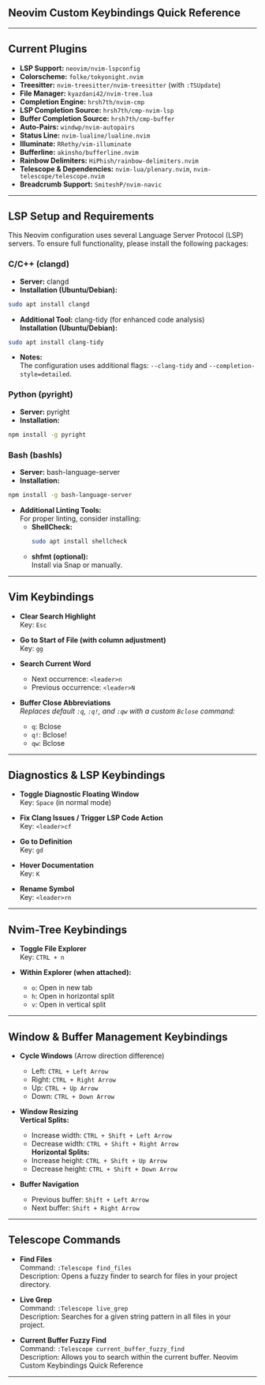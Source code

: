 ## Neovim Custom Keybindings Quick Reference

---

## Current Plugins

- **LSP Support:** `neovim/nvim-lspconfig`
- **Colorscheme:** `folke/tokyonight.nvim`
- **Treesitter:** `nvim-treesitter/nvim-treesitter` (with `:TSUpdate`)
- **File Manager:** `kyazdani42/nvim-tree.lua`
- **Completion Engine:** `hrsh7th/nvim-cmp`
- **LSP Completion Source:** `hrsh7th/cmp-nvim-lsp`
- **Buffer Completion Source:** `hrsh7th/cmp-buffer`
- **Auto-Pairs:** `windwp/nvim-autopairs`
- **Status Line:** `nvim-lualine/lualine.nvim`
- **Illuminate:** `RRethy/vim-illuminate`
- **Bufferline:** `akinsho/bufferline.nvim`
- **Rainbow Delimiters:** `HiPhish/rainbow-delimiters.nvim`
- **Telescope & Dependencies:** `nvim-lua/plenary.nvim`, `nvim-telescope/telescope.nvim`
- **Breadcrumb Support:** `SmiteshP/nvim-navic`

---

## LSP Setup and Requirements

This Neovim configuration uses several Language Server Protocol (LSP) servers. To ensure full functionality, please install the following packages:

### C/C++ (clangd)
- **Server:** clangd  
- **Installation (Ubuntu/Debian):**
~~~bash
sudo apt install clangd
~~~
- **Additional Tool:** clang-tidy (for enhanced code analysis)  
  **Installation (Ubuntu/Debian):**
~~~bash
sudo apt install clang-tidy
~~~
- **Notes:**  
  The configuration uses additional flags: `--clang-tidy` and `--completion-style=detailed`.

### Python (pyright)
- **Server:** pyright  
- **Installation:**
~~~bash
npm install -g pyright
~~~

### Bash (bashls)
- **Server:** bash-language-server  
- **Installation:**
~~~bash
npm install -g bash-language-server
~~~
- **Additional Linting Tools:**  
  For proper linting, consider installing:
  - **ShellCheck:**  
    ~~~bash
    sudo apt install shellcheck
    ~~~
  - **shfmt (optional):**  
    Install via Snap or manually.

---

## Vim Keybindings

- **Clear Search Highlight**  
  Key: `Esc`

- **Go to Start of File (with column adjustment)**  
  Key: `gg`

- **Search Current Word**  
  - Next occurrence: `<leader>n`  
  - Previous occurrence: `<leader>N`

- **Buffer Close Abbreviations**  
  *Replaces default `:q`, `:q!`, and `:qw` with a custom `Bclose` command:*  
  - `q`: Bclose  
  - `q!`: Bclose!  
  - `qw`: Bclose

---

## Diagnostics & LSP Keybindings

- **Toggle Diagnostic Floating Window**  
  Key: `Space` (in normal mode)

- **Fix Clang Issues / Trigger LSP Code Action**  
  Key: `<leader>cf`

- **Go to Definition**  
  Key: `gd`

- **Hover Documentation**  
  Key: `K`

- **Rename Symbol**  
  Key: `<leader>rn`

---

## Nvim-Tree Keybindings

- **Toggle File Explorer**  
  Key: `CTRL + n`

- **Within Explorer (when attached):**
  - `o`: Open in new tab  
  - `h`: Open in horizontal split  
  - `v`: Open in vertical split

---

## Window & Buffer Management Keybindings

- **Cycle Windows** (Arrow direction difference)  
  - Left: `CTRL + Left Arrow`  
  - Right: `CTRL + Right Arrow`  
  - Up: `CTRL + Up Arrow`  
  - Down: `CTRL + Down Arrow`

- **Window Resizing**  
  **Vertical Splits:**  
  - Increase width: `CTRL + Shift + Left Arrow`  
  - Decrease width: `CTRL + Shift + Right Arrow`  
  **Horizontal Splits:**  
  - Increase height: `CTRL + Shift + Up Arrow`  
  - Decrease height: `CTRL + Shift + Down Arrow`

- **Buffer Navigation**  
  - Previous buffer: `Shift + Left Arrow`  
  - Next buffer: `Shift + Right Arrow`

---

## Telescope Commands

- **Find Files**  
  Command: `:Telescope find_files`  
  Description: Opens a fuzzy finder to search for files in your project directory.

- **Live Grep**  
  Command: `:Telescope live_grep`  
  Description: Searches for a given string pattern in all files in your project.

- **Current Buffer Fuzzy Find**  
  Command: `:Telescope current_buffer_fuzzy_find`  
  Description: Allows you to search within the current buffer.
 Neovim Custom Keybindings Quick Reference

---

